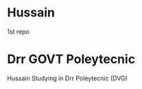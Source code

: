 # Hussain
1st repo
<html>
  <body>
    <h1>
      Drr GOVT Poleytecnic
    </h1>
    <p>
      Hussain Studying in Drr Poleytecnic (DVG)
    </p>
  </body>
</html>

